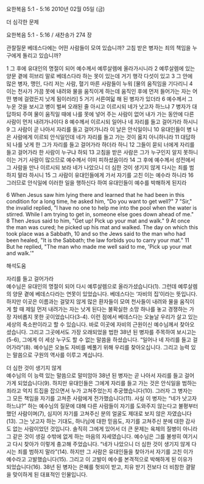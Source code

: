 요한복음 5:1 - 5:16 
2010년 02월 05일 (금)

더 심각한 문제



요한복음 5:1 - 5:16 / 새찬송가 274 장


관찰질문
베데스다에는 어떤 사람들이 모여 있습니까?
고침 받은 병자는 죄의 책임을 누구에게 돌리고 있습니까?

1 그 후에 유대인의 명절이 되어 예수께서 예루살렘에 올라가시니라 2 예루살렘에 있는 양문 곁에 히브리 말로 베데스다라 하는 못이 있는데 거기 행각 다섯이 있고 3 그 안에 많은 병자, 맹인, 다리 저는 사람, 혈기 마른 사람들이 누워 [물의 움직임을 기다리니 4 이는 천사가 가끔 못에 내려와 물을 움직이게 하는데 움직인 후에 먼저 들어가는 자는 어떤 병에 걸렸든지 낫게 됨이러라] 
5 거기 서른여덟 해 된 병자가 있더라 6 예수께서 그 누운 것을 보시고 병이 벌써 오래된 줄 아시고 이르시되 네가 낫고자 하느냐 7 병자가 대답하되 주여 물이 움직일 때에 나를 못에 넣어 주는 사람이 없어 내가 가는 동안에 다른 사람이 먼저 내려가나이다 8 예수께서 이르시되 일어나 네 자리를 들고 걸어가라 하시니 9 그 사람이 곧 나아서 자리를 들고 걸어가니라 이 날은 안식일이니 10 유대인들이 병 나은 사람에게 이르되 안식일인데 네가 자리를 들고 가는 것이 옳지 아니하니라 11 대답하되 나를 낫게 한 그가 자리를 들고 걸어가라 하더라 하니 12 그들이 묻되 너에게 자리를 들고 걸어가라 한 사람이 누구냐 하되 13 고침을 받은 사람은 그가 누구인지 알지 못하니 이는 거기 사람이 많으므로 예수께서 이미 피하셨음이라 14 그 후에 예수께서 성전에서 그 사람을 만나 이르시되 보라 네가 나았으니 더 심한 것이 생기지 않게 다시는 죄를 범하지 말라 하시니 15 그 사람이 유대인들에게 가서 자기를 고친 이는 예수라 하니라 16 그러므로 안식일에 이러한 일을 행하신다 하여 유대인들이 예수를 박해하게 된지라  

6 When Jesus saw him lying there and learned that he had been in this condition for a long time, he asked him, "Do you want to get well?" 7 "Sir," the invalid replied, "I have no one to help me into the pool when the water is stirred. While I am trying to get in, someone else goes down ahead of me." 8 Then Jesus said to him, "Get up! Pick up your mat and walk." 9 At once the man was cured; he picked up his mat and walked. The day on which this took place was a Sabbath, 10 and so the Jews said to the man who had been healed, "It is the Sabbath; the law forbids you to carry your mat." 11 But he replied, "The man who made me well said to me, 'Pick up your mat and walk.'"

해석도움





자리를 들고 걸어가라  
예수님은 유대인의 명절이 되어 다시 예루살렘으로 올라가셨습니다(1). 그런데 예루살렘의 양문 곁에 베데스다라는 연못이 있었습니다. 베데스다는 ‘자비의 집’이라는 뜻입니다. 하지만 이곳은 이름과는 걸맞지 않게 많은 환자들이 모여 천사들이 내려와 물을 움직이게 할 때 제일 먼저 내려가는 자는 낫게 된다는 불확실한 소망 하나를 놓고 경쟁하는 가장 자비롭지 못한 곳이었습니다(3-4). 이런 점에서 베데스다는 오늘날 우리가 살고 있는 세상의 축소판이라고 할 수 있습니다. 바로 이곳에 자비의 근원이신 예수님께서 찾아오셨습니다. 그리고 그곳에서도 가장 오래되었을 법한 38년 된 병자를 주목하여 보시고는(5-6), 그에게 이 세상 누구도 할 수 없는 말씀을 하셨습니다. “일어나 네 자리를 들고 걸어가라”(8). 예수님은 오늘도 자비를 베풀기 위해 우리를 찾아오십니다. 그리고 능력 있는 말씀으로 구원의 역사를 이루고 계십니다. 

더 심한 것이 생기지 않게  
예수님의 이 능력 있는 말씀으로 말미암아 38년 된 병자는 곧 나아서 자리를 들고 걸어가게 되었습니다(9). 하지만 유대인들은 그에게 자리를 들고 가는 것은 안식일을 범하는 죄라고 억지 트집을 잡으면서 누가 고쳐주었는지 추궁했습니다(10). 그러자 그 병자는 그 모든 책임을 자기를 고쳐준 사람에게 전가했습니다(11). 사실 이 병자는 “네가 낫고자 하느냐?” 하는 예수님의 질문에 대해 다른 사람들이 자기를 도와주지 않는다고 불평부터 했던 사람이며(7), 심지어 자기를 고쳐주신 분의 얼굴도 제대로 보지 않은 자였습니다(13). 그는 낫고자 하는 기대도, 하나님에 대한 믿음도, 자기를 고쳐주신 분에 대한 감사도 없는 사람이었던 것입니다. 솔직히 그에게 있어서 더 큰 문제는 육체의 질병이 아니라 그 같은 것이 생길 수밖에 없게 하는 마음의 자세였습니다. 예수님은 그를 불쌍히 여기시고 다시 찾아가 이렇게 충고해 주었습니다. “네가 나았으니 더 심한 것이 생기지 않게 다시는 죄를 범하지 말라”(14). 하지만 그 사람은 유대인들을 찾아가서 자기를 고친 이가 예수라고 고발했습니다(15). 그리고 이 고발이 예수를 본격적으로 박해하게 된 이유가 되었습니다(16). 38년 된 병자는 은혜를 헛되이 받고, 치유 받기 전보다 더 비참한 결말을 맞이하게 된 대표적인 인물입니다.